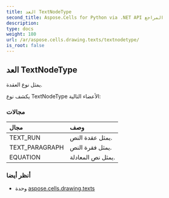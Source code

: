 ```yaml
---
title: العد TextNodeType
second_title: Aspose.Cells for Python via .NET API المراجع
description:
type: docs
weight: 180
url: /ar/aspose.cells.drawing.texts/textnodetype/
is_root: false
---
```

##  العد TextNodeType
يمثل نوع العقدة.



يكشف نوع TextNodeType الأعضاء التالية:

###  مجالات
| مجال| وصف|
| :- | :- |
| TEXT_RUN | يمثل عقدة النص.|
| TEXT_PARAGRAPH | يمثل فقرة النص.|
| EQUATION | يمثل نص المعادلة.|



###  أنظر أيضا
* وحدة [aspose.cells.drawing.texts](..)
